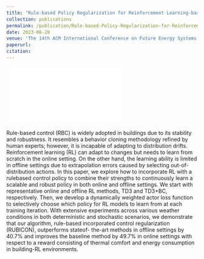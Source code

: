 ```yaml
---
title: "Rule-based Policy Regularization for Reinforcement Learning-based Building Control"
collection: publications
permalink: /publication/Rule-based-Policy-Regularization-for-Reinforcement-Learning-based-Building-Control
date: 2023-06-20
venue: 'The 14th ACM International Conference on Future Energy Systems (ACM e-Energy 2023)'
paperurl: 
citation:
---
```

![RUBICON Flow](/images/RUBICON.pdf)

Rule-based control (RBC) is widely adopted in buildings due to its
stability and robustness. It resembles a behavior cloning methodology
refined by human experts; however, it is incapable of adapting
to distribution drifts. Reinforcement learning (RL) can adapt to
changes but needs to learn from scratch in the online setting. On
the other hand, the learning ability is limited in offline settings
due to extrapolation errors caused by selecting out-of-distribution
actions. In this paper, we explore how to incorporate RL with a rulebased
control policy to combine their strengths to continuously
learn a scalable and robust policy in both online and offline settings.
We start with representative online and offline RL methods, TD3 and
TD3+BC, respectively. Then, we develop a dynamically weighted
actor loss function to selectively choose which policy for RL models
to learn from at each training iteration. With extensive experiments
across various weather conditions in both deterministic and stochastic
scenarios, we demonstrate that our algorithm, rule-based
incorporated control regularization (RUBICON), outperforms stateof-
the-art methods in offline settings by 40.7% and improves the
baseline method by 49.7% in online settings with respect to a reward
consisting of thermal comfort and energy consumption in
building-RL environments.